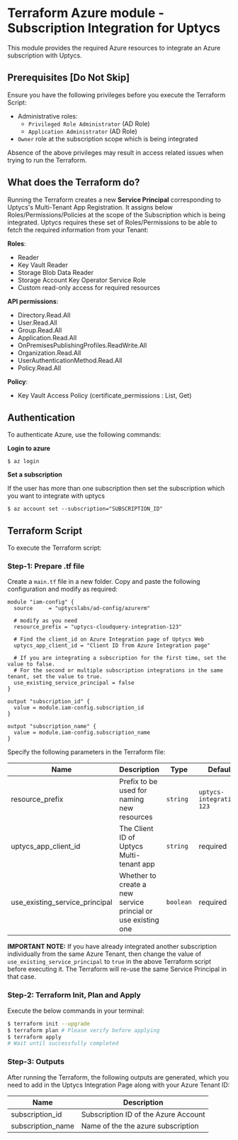 # Terraform Azure module - Subscription Integration for Uptycs

This module provides the required Azure resources to integrate an Azure subscription with Uptycs.

## Prerequisites [Do Not Skip]

Ensure you have the following privileges before you execute the Terraform Script:

- Administrative roles:
  - `Privileged Role Administrator` (AD Role)
  - `Application Administrator` (AD Role)
- `Owner` role at the subscription scope which is being integrated

Absence of the above privileges may result in access related issues when trying to run the Terraform.

## What does the Terraform do?

Running the Terraform creates a new **Service Principal** corresponding to Uptycs's Multi-Tenant App Registration. It assigns below Roles/Permissions/Policies at the scope of the Subscription which is being integrated. Uptycs requires these set of Roles/Permissions to be able to fetch the required information from your Tenant:

**Roles**:

- Reader
- Key Vault Reader
- Storage Blob Data Reader
- Storage Account Key Operator Service Role
- Custom read-only access for required resources

**API permissions**:

- Directory.Read.All
- User.Read.All
- Group.Read.All
- Application.Read.All
- OnPremisesPublishingProfiles.ReadWrite.All
- Organization.Read.All
- UserAuthenticationMethod.Read.All
- Policy.Read.All

**Policy**:

- Key Vault Access Policy (certificate_permissions : List, Get)

## Authentication

To authenticate Azure, use the following commands:

**Login to azure**

```
$ az login
```

**Set a subscription**

If the user has more than one subscription then set the subscription which you want to integrate with uptycs

```
$ az account set --subscription="SUBSCRIPTION_ID"
```

## Terraform Script

To execute the Terraform script:

### Step-1: Prepare .tf file

Create a `main.tf` file in a new folder. Copy and paste the following configuration and modify as required:

```
module "iam-config" {
  source     = "uptycslabs/ad-config/azurerm"

  # modify as you need
  resource_prefix = "uptycs-cloudquery-integration-123"

  # Find the client_id on Azure Integration page of Uptycs Web
  uptycs_app_client_id = "Client ID from Azure Integration page"

  # If you are integrating a subscription for the first time, set the value to false.
  # For the second or multiple subscription integrations in the same tenant, set the value to true.
  use_existing_service_principal = false
}

output "subscription_id" {
  value = module.iam-config.subscription_id
}

output "subscription_name" {
  value = module.iam-config.subscription_name
}
```

Specify the following parameters in the Terraform file:

| Name                           | Description                                                  | Type      | Default                  |
| ------------------------------ | ------------------------------------------------------------ | --------- | ------------------------ |
| resource_prefix                | Prefix to be used for naming new resources                   | `string`  | `uptycs-integration-123` |
| uptycs_app_client_id           | The Client ID of Uptycs Multi-tenant app                     | `string`  | required                 |
| use_existing_service_principal | Whether to create a new service princial or use existing one | `boolean` | required                 |

**IMPORTANT NOTE:** If you have already integrated another subscription individually from the same Azure Tenant, then change the value of `use_existing_service_principal` to `true` in the above Terraform script before executing it. The Terraform will re-use the same Service Principal in that case.

### Step-2: Terraform Init, Plan and Apply

Execute the below commands in your terminal:

```sh
$ terraform init --upgrade
$ terraform plan # Please verify before applying
$ terraform apply
# Wait until successfully completed
```

### Step-3: Outputs

After running the Terraform, the following outputs are generated, which you need to add in the Uptycs Integration Page along with your Azure Tenant ID:

| Name              | Description                          |
| ----------------- | ------------------------------------ |
| subscription_id   | Subscription ID of the Azure Account |
| subscription_name | Name of the the azure subscription   |
